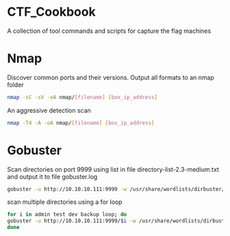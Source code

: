 
# CTF_Cookbook
A collection of tool commands and scripts for capture the flag machines

  # Nmap
      
  Discover common ports and their versions. Output all formats to an nmap folder
      
  ```bash
  nmap -sC -sV -oA nmap/[filename] [box_ip_address]
  ```
  An aggressive detection scan 
      
  ```bash
  nmap -T4 -A -oA nmap/[filename] [box_ip_address]
  ```

  # Gobuster
  
  Scan directories on port 9999 using list in file directory-list-2.3-medium.txt and output it to file gobuster.log
  
  ```bash
  gobuster -u http://10.10.10.111:9999 -w /usr/share/wordlists/dirbuster/directory-list-2.3-medium.txt -o gobuster.log
  ```
  
  scan multiple directories using a for loop
  ```bash
  for i in admin test dev backup loop; do
  gobuster -u http://10.10.10.111:9999/$i -w /usr/share/wordlists/dirbuster/directory-list-2.3-medium.txt -o gobuster-$i.log
  done
  ```
